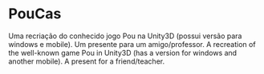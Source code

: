 # PouCas
Uma recriação do conhecido jogo Pou na Unity3D (possui versão para windows e mobile). Um presente para um amigo/professor. A recreation of the well-known game Pou in Unity3D (has a version for windows and another mobile). A present for a friend/teacher.
